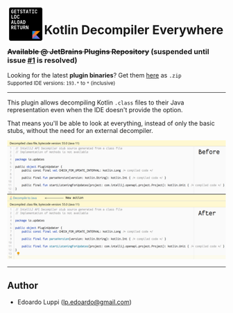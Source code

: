<img align="left" width="85" height="85" src="https://raw.githubusercontent.com/lppedd/idea-kt-as-java-decompiler/master/images/logo.png" alt="Plugin logo">

# Kotlin Decompiler Everywhere

### ~~Available @ JetBrains Plugins Repository~~ (suspended until issue [#1][2] is resolved)

Looking for the latest **plugin binaries**? Get them [here][1] as `.zip`  
<small>Supported IDE versions: `193.*` to `*` (inclusive)</small> 

-----

This plugin allows decompiling Kotlin <code>.class</code> files to their Java representation
even when the IDE doesn't provide the option.

That means you'll be able to look at everything, instead of only the basic stubs,
without the need for an external decompiler.

<img src="https://raw.githubusercontent.com/lppedd/idea-kt-as-java-decompiler/master/images/before_after.png" alt="Before/After">

-----

## Author

 - Edoardo Luppi (<lp.edoardo@gmail.com>)

[1]: https://github.com/lppedd/idea-kt-as-java-decompiler/releases
[2]: https://github.com/lppedd/idea-kt-as-java-decompiler/issues/1
